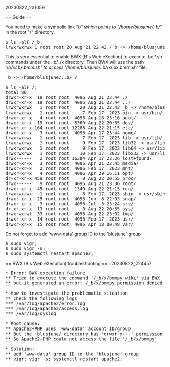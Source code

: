 20230822_231059

== Guide ==

You need to make a symbolic link "_b" which points to "/home/blusjune/..b/_" in the root "/" directory.

 <pre>
$ ls -alF /_b;
lrwxrwxrwx 1 root root 20 Aug 21 22:43 /_b -> /home/blusjune/..b/_/
</pre>

This is very essential to enable BWX (B's Web eXection) to execute .bx.*.sh commands under the ..b/_/x directory.
Then BWX will use the path '/_b/x/.bx.bmm.sh' to access '/home/blusjune/..b/_/x/.bx.bmm.sh' file.


 <pre>
_b -> /home/blusjune/..b/_/

$ ls -alF /;
total 80
drwxr-xr-x  19 root root  4096 Aug 21 22:44 ./
drwxr-xr-x  19 root root  4096 Aug 21 22:44 ../
lrwxrwxrwx   1 root root    20 Aug 21 22:43 _b -> /home/blusjune/..b/_/
lrwxrwxrwx   1 root root     7 Feb 17  2023 bin -> usr/bin/
drwxr-xr-x   4 root root  4096 Aug 18 23:16 boot/
drwxr-xr-x  19 root root  5360 Aug 22 20:55 dev/
drwxr-xr-x 164 root root 12288 Aug 22 21:15 etc/
drwxr-xr-x   3 root root  4096 Apr 17 23:44 home/
lrwxrwxrwx   1 root root     7 Feb 17  2023 lib -> usr/lib/
lrwxrwxrwx   1 root root     9 Feb 17  2023 lib32 -> usr/lib32/
lrwxrwxrwx   1 root root     9 Feb 17  2023 lib64 -> usr/lib64/
lrwxrwxrwx   1 root root    10 Feb 17  2023 libx32 -> usr/libx32/
drwx------   2 root root 16384 Apr 17 23:26 lost+found/
drwxr-xr-x   3 root root  4096 Apr 21 22:45 media/
drwxr-xr-x   2 root root  4096 Feb 17  2023 mnt/
drwxr-xr-x   4 root root  4096 Apr 29 16:11 opt/
dr-xr-xr-x 459 root root     0 Aug 22 20:55 proc/
drwx------   9 root root  4096 Aug 21 23:36 root/
drwxr-xr-x  45 root root  1340 Aug 22 21:15 run/
lrwxrwxrwx   1 root root     8 Feb 17  2023 sbin -> usr/sbin/
drwxr-xr-x  25 root root  4096 Jun  6 22:03 snap/
drwxr-xr-x   3 root root  4096 Jul  5 23:24 srv/
dr-xr-xr-x  13 root root     0 Aug 22 20:55 sys/
drwxrwxrwt  33 root root  4096 Aug 22 23:02 tmp/
drwxr-xr-x  14 root root  4096 Feb 17  2023 usr/
drwxr-xr-x  15 root root  4096 Apr 18 00:48 var/
</pre>


Do not forget to add 'www-data' group ID to the 'blusjune' group
 <pre>
$ sudo vigr;
$ sudo vigr -s;
$ sudo systemctl restart apache2;
</pre>


== BWX (B's Web eXecution) troubleshooting ==
: 20230822_224457

 <pre>
* Error: BWX execution failure
** Tried to execute the command '/_b/x/bmmpy wiki' via BWX
** but it generated an error: /_b/x/bmmpy permission denied

* How to investigate the problematic situation
** check the following logs
*** /var/log/apache2/error.log
*** /var/log/apache2/access.log
*** /var/log/syslog

* Root cause:
** Apache2+PHP uses 'www-data' account ID/group
** But the ~blusjune/ directory has 'drwxr-x---' permission
** So Apache2+PHP could not access the file '/_b/x/bmmpy'

* Solution:
** add 'www-data' group ID to the 'blusjune' group
** vigr; vigr -s; systemctl restart apache2;
</pre>
